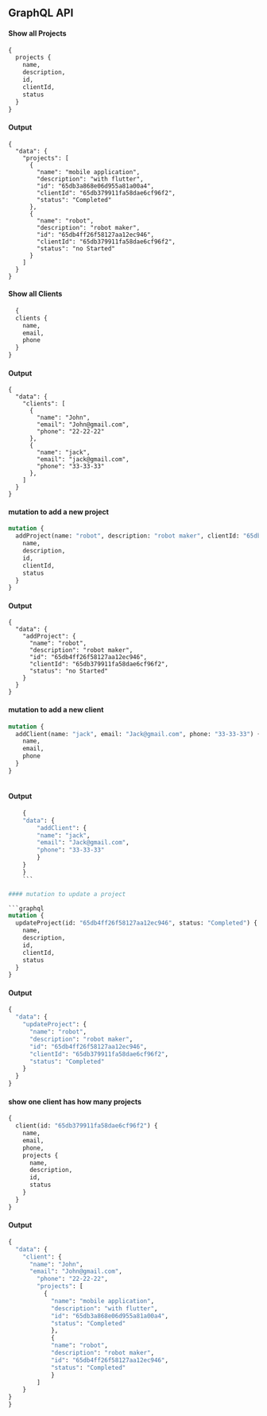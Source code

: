 ## GraphQL API

#### Show all Projects

```graphql
{
  projects {
    name,
    description,
    id,
    clientId,
    status
  }
}


```

#### Output

```
{
  "data": {
    "projects": [
      {
        "name": "mobile application",
        "description": "with flutter",
        "id": "65db3a868e06d955a81a00a4",
        "clientId": "65db379911fa58dae6cf96f2",
        "status": "Completed"
      },
      {
        "name": "robot",
        "description": "robot maker",
        "id": "65db4ff26f58127aa12ec946",
        "clientId": "65db379911fa58dae6cf96f2",
        "status": "no Started"
      }
    ]
  }
}
```

#### Show all Clients

```graphql
  {
  clients {
    name,
    email,
    phone
  }	
}

```

#### Output

```
{
  "data": {
    "clients": [
      {
        "name": "John",
        "email": "John@gmail.com",
        "phone": "22-22-22"
      },
      {
        "name": "jack",
        "email": "jack@gmail.com",
        "phone": "33-33-33"
      },
    ]
  }
}
```

#### mutation to add a new project

```graphql
mutation {
  addProject(name: "robot", description: "robot maker", clientId: "65db379911fa58dae6cf96f2",status: new) {
    name,
    description,
    id,
    clientId,
    status
  }
}

```

#### Output

```
{
  "data": {
    "addProject": {
      "name": "robot",
      "description": "robot maker",
      "id": "65db4ff26f58127aa12ec946",
      "clientId": "65db379911fa58dae6cf96f2",
      "status": "no Started"
    }
  }
}
```

#### mutation to add a new client

```graphql  
mutation {
  addClient(name: "jack", email: "Jack@gmail.com", phone: "33-33-33") {
    name,
    email,
    phone
  }
}
    
```

#### Output

```GraphQL
    {
    "data": {
        "addClient": {
        "name": "jack",
        "email": "Jack@gmail.com",
        "phone": "33-33-33"
        }
    }
    }
    ```

#### mutation to update a project

```graphql
mutation {
  updateProject(id: "65db4ff26f58127aa12ec946", status: "Completed") {
    name,
    description,
    id,
    clientId,
    status
  }
}
```

#### Output

```GraphQL
{
  "data": {
    "updateProject": {
      "name": "robot",
      "description": "robot maker",
      "id": "65db4ff26f58127aa12ec946",
      "clientId": "65db379911fa58dae6cf96f2",
      "status": "Completed"
    }
  }
}
```

#### show one client has how many projects

```graphql
{
  client(id: "65db379911fa58dae6cf96f2") {
    name,
    email,
    phone,
    projects {
      name,
      description,
      id,
      status
    }
  }
}
```

#### Output

```GraphQL
{
  "data": {
    "client": {
      "name": "John",
      "email": "John@gmail.com",
        "phone": "22-22-22",
        "projects": [
          {
            "name": "mobile application",
            "description": "with flutter",
            "id": "65db3a868e06d955a81a00a4",
            "status": "Completed"   
            },
            {
            "name": "robot",        
            "description": "robot maker",       
            "id": "65db4ff26f58127aa12ec946",       
            "status": "Completed"     
            }   
        ]   
    }
}
}
```


